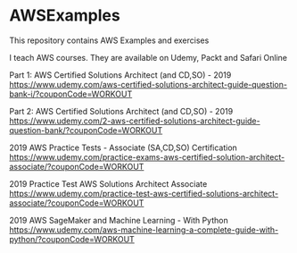# AWSExamples
This repository contains AWS Examples and exercises

I teach AWS courses. They are available on Udemy, Packt and Safari Online

Part 1: AWS Certified Solutions Architect (and CD,SO) - 2019
https://www.udemy.com/aws-certified-solutions-architect-guide-question-bank-i/?couponCode=WORKOUT

Part 2: AWS Certified Solutions Architect (and CD,SO) - 2019
https://www.udemy.com/2-aws-certified-solutions-architect-guide-question-bank/?couponCode=WORKOUT

2019 AWS Practice Tests - Associate (SA,CD,SO) Certification
https://www.udemy.com/practice-exams-aws-certified-solution-architect-associate/?couponCode=WORKOUT

2019 Practice Test AWS Solutions Architect Associate
https://www.udemy.com/practice-test-aws-certified-solutions-architect-associate/?couponCode=WORKOUT

2019 AWS SageMaker and Machine Learning - With Python
https://www.udemy.com/aws-machine-learning-a-complete-guide-with-python/?couponCode=WORKOUT
